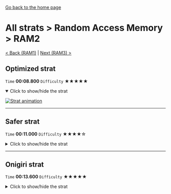[Go back to the home page](https://github.com/Doublevil/scbspeedrun)

# All strats > Random Access Memory > RAM2

[< Back (RAM1)](https://github.com/Doublevil/scbspeedrun/blob/main/levels/all_lvl/RAM/RAM1.md) | [Next (RAM3) >](https://github.com/Doublevil/scbspeedrun/blob/main/levels/all_lvl/RAM/RAM3.md)

## Optimized strat

`Time` **00:08.800** `Difficulty` ★★★★★
<details open>
  <summary>Click to show/hide the strat</summary>

  [![Strat animation](https://github.com/Doublevil/scbspeedrun/blob/main/media/levels/RAM/RAM2_OptimizedStrat.webp)](https://github.com/Doublevil/scbspeedrun/blob/main/media/levels/RAM/RAM2_OptimizedStrat.mp4?raw=true)
</details>

---
## Safer strat

`Time` **00:11.000** `Difficulty` ★★★★☆
<details>
  <summary>Click to show/hide the strat</summary>

  [![Strat animation](https://github.com/Doublevil/scbspeedrun/blob/main/media/levels/RAM/RAM2_SafeStrat.webp)](https://github.com/Doublevil/scbspeedrun/blob/main/media/levels/RAM/RAM2_SafeStrat.mp4?raw=true)
</details>

---
## Onigiri strat

`Time` **00:13.600** `Difficulty` ★★★★★
<details>
  <summary>Click to show/hide the strat</summary>

  [![Strat animation](https://github.com/Doublevil/scbspeedrun/blob/main/media/levels/RAM/RAM2_OnigiriStrat.webp)](https://github.com/Doublevil/scbspeedrun/blob/main/media/levels/RAM/RAM2_OnigiriStrat.mp4?raw=true)

  **Notes**
  - The strat shows an ultra-optimized version, but you can (and should!) take it slower and safer.
</details>
